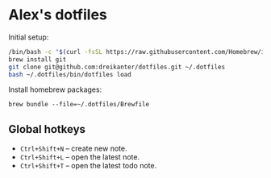# Alex's dotfiles

Initial setup:

``` bash
/bin/bash -c "$(curl -fsSL https://raw.githubusercontent.com/Homebrew/install/HEAD/install.sh)"
brew install git
git clone git@github.com:dreikanter/dotfiles.git ~/.dotfiles
bash ~/.dotfiles/bin/dotfiles load
```

Install homebrew packages:

```
brew bundle --file=~/.dotfiles/Brewfile
```

## Global hotkeys

- `Ctrl+Shift+N` – create new note.
- `Ctrl+Shift+L` – open the latest note.
- `Ctrl+Shift+T` – open the latest todo note.
